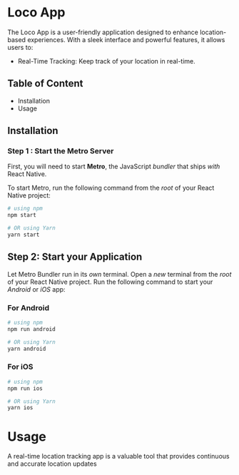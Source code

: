 
# Loco App

The Loco App is a user-friendly application designed to enhance location-based experiences. With a sleek interface and powerful features, it allows users to:

* Real-Time Tracking: Keep track of your location in real-time.

## Table of Content
* Installation
* Usage

## Installation
### Step 1 : Start the Metro Server
First, you will need to start **Metro**, the JavaScript _bundler_ that ships _with_ React Native.

To start Metro, run the following command from the _root_ of your React Native project:

```bash
# using npm
npm start

# OR using Yarn
yarn start
```
## Step 2: Start your Application
Let Metro Bundler run in its _own_ terminal. Open a _new_ terminal from the _root_ of your React Native project. Run the following command to start your _Android_ or _iOS_ app:

### For Android

```bash
# using npm
npm run android

# OR using Yarn
yarn android
```

### For iOS

```bash
# using npm
npm run ios

# OR using Yarn
yarn ios
```
# Usage

A real-time location tracking app is a valuable tool that provides continuous and accurate location updates


